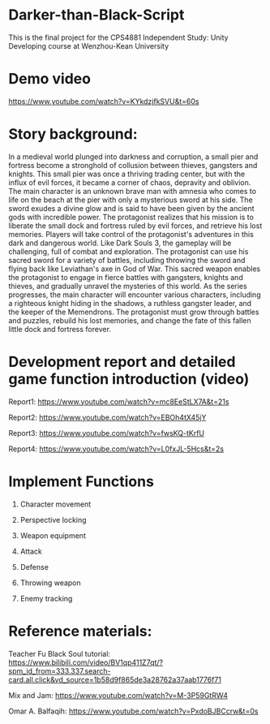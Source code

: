# Darker-than-Black-Script
This is the final project for the CPS4881 Independent Study: Unity Developing course at Wenzhou-Kean University

# Demo video
https://www.youtube.com/watch?v=KYkdzjfkSVU&t=60s

# Story background:
In a medieval world plunged into darkness and corruption, a small pier and fortress become a stronghold of collusion between thieves, gangsters and knights. This small pier was once a thriving trading center, but with the influx of evil forces, it became a corner of chaos, depravity and oblivion.
The main character is an unknown brave man with amnesia who comes to life on the beach at the pier with only a mysterious sword at his side. The sword exudes a divine glow and is said to have been given by the ancient gods with incredible power. The protagonist realizes that his mission is to liberate the small dock and fortress ruled by evil forces, and retrieve his lost memories.
Players will take control of the protagonist's adventures in this dark and dangerous world. Like Dark Souls 3, the gameplay will be challenging, full of combat and exploration. The protagonist can use his sacred sword for a variety of battles, including throwing the sword and flying back like Leviathan's axe in God of War. This sacred weapon enables the protagonist to engage in fierce battles with gangsters, knights and thieves, and gradually unravel the mysteries of this world.
As the series progresses, the main character will encounter various characters, including a righteous knight hiding in the shadows, a ruthless gangster leader, and the keeper of the Memendrons. The protagonist must grow through battles and puzzles, rebuild his lost memories, and change the fate of this fallen little dock and fortress forever.

# Development report and detailed game function introduction (video)
Report1: https://www.youtube.com/watch?v=mc8EeStLX7A&t=21s

Report2: https://www.youtube.com/watch?v=EBOh4tX45jY

Report3: https://www.youtube.com/watch?v=fwsKQ-tKrfU

Report4: https://www.youtube.com/watch?v=L0fxJL-5Hcs&t=2s

# Implement Functions 
1. Character movement

2. Perspective locking

3. Weapon equipment

4. Attack

5. Defense

6. Throwing weapon

7. Enemy tracking



# Reference materials:
Teacher Fu Black Soul tutorial:
https://www.bilibili.com/video/BV1qp411Z7qt/?spm_id_from=333.337.search-card.all.click&vd_source=1b58d9f865de3a28762a37aab1776f71

Mix and Jam:
https://www.youtube.com/watch?v=M-3P59GtRW4

Omar A. Balfaqih:
https://www.youtube.com/watch?v=PxdoBJBCcrw&t=0s
   
